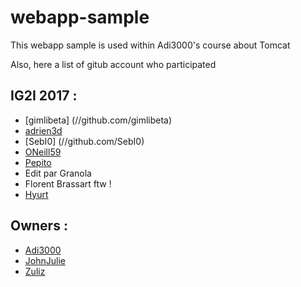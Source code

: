 # webapp-sample

This webapp sample is used within Adi3000's course about Tomcat

Also, here a list of gitub account who participated


## IG2I 2017 :

* [gimlibeta] (//github.com/gimlibeta) 
* [adrien3d](//github.com/adrien3d)
* [SebI0] (//github.com/SebI0)
* [ONeill59](//github.com/ONeill59)
* [Pepito](//github.com/Nico385412)
* Edit par Granola
* Florent Brassart ftw !
* [Hyurt](//github.com/Hyurt)


## Owners :

* [Adi3000](//github.com/Adi3000)
* [JohnJulie](//github.com/JohnJulie)
* [Zuliz](//github.com/Zuliz)
